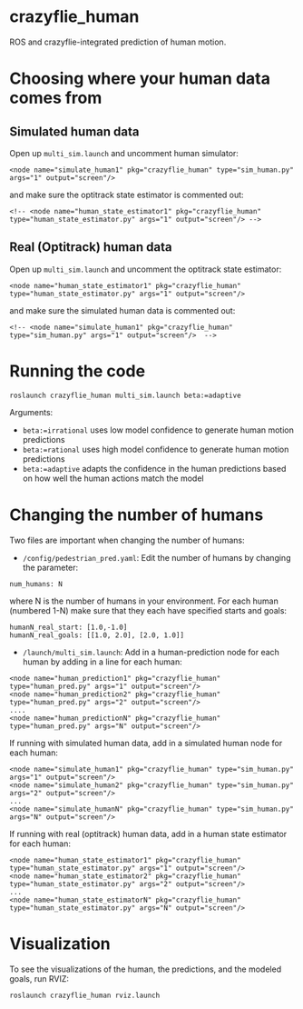 # crazyflie_human

ROS and crazyflie-integrated prediction of human motion. 

# Choosing where your human data comes from

## Simulated human data
Open up ```multi_sim.launch``` and uncomment human simulator:
```
<node name="simulate_human1" pkg="crazyflie_human" type="sim_human.py" args="1" output="screen"/> 
```
and make sure the optitrack state estimator is commented out:
```
<!-- <node name="human_state_estimator1" pkg="crazyflie_human" type="human_state_estimator.py" args="1" output="screen"/> -->
```

## Real (Optitrack) human data
Open up ```multi_sim.launch``` and uncomment the optitrack state estimator:
```
<node name="human_state_estimator1" pkg="crazyflie_human" type="human_state_estimator.py" args="1" output="screen"/>
```
and make sure the simulated human data is commented out:
```
<!-- <node name="simulate_human1" pkg="crazyflie_human" type="sim_human.py" args="1" output="screen"/>  -->
```

# Running the code
```
roslaunch crazyflie_human multi_sim.launch beta:=adaptive
```
Arguments:
* ```beta:=irrational``` uses low model confidence to generate human motion predictions
* ```beta:=rational``` uses high model confidence to generate human motion predictions
* ```beta:=adaptive``` adapts the confidence in the human predictions based on how well the human actions match the model

# Changing the number of humans
Two files are important when changing the number of humans:
* ```/config/pedestrian_pred.yaml```: Edit the number of humans by changing the parameter:
```
num_humans: N
```
where N is the number of humans in your environment. For each human (numbered 1-N) make sure that they each have specified starts and goals:
```
humanN_real_start: [1.0,-1.0]
humanN_real_goals: [[1.0, 2.0], [2.0, 1.0]]
```

* ```/launch/multi_sim.launch```: Add in a human-prediction node for each human by adding in a line for each human:
```
<node name="human_prediction1" pkg="crazyflie_human" type="human_pred.py" args="1" output="screen"/> 
<node name="human_prediction2" pkg="crazyflie_human" type="human_pred.py" args="2" output="screen"/> 
....
<node name="human_predictionN" pkg="crazyflie_human" type="human_pred.py" args="N" output="screen"/> 
```
If running with simulated human data, add in a simulated human node for each human:
```
<node name="simulate_human1" pkg="crazyflie_human" type="sim_human.py" args="1" output="screen"/> 
<node name="simulate_human2" pkg="crazyflie_human" type="sim_human.py" args="2" output="screen"/> 
...
<node name="simulate_humanN" pkg="crazyflie_human" type="sim_human.py" args="N" output="screen"/> 
```
If running with real (optitrack) human data, add in a human state estimator for each human:
```
<node name="human_state_estimator1" pkg="crazyflie_human" type="human_state_estimator.py" args="1" output="screen"/> 
<node name="human_state_estimator2" pkg="crazyflie_human" type="human_state_estimator.py" args="2" output="screen"/> 
...
<node name="human_state_estimatorN" pkg="crazyflie_human" type="human_state_estimator.py" args="N" output="screen"/> 
```

# Visualization
To see the visualizations of the human, the predictions, and the modeled goals, run RVIZ:
```
roslaunch crazyflie_human rviz.launch
```
